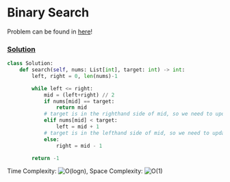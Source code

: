 # Binary Search

Problem can be found in [here](https://leetcode.com/problems/binary-search)!

### [Solution](/Binary%20Search/704-BinarySearch/solution.py)

```python
class Solution:
    def search(self, nums: List[int], target: int) -> int:
        left, right = 0, len(nums)-1

        while left <= right:
            mid = (left+right) // 2
            if nums[mid] == target:
                return mid
            # target is in the righthand side of mid, so we need to update left
            elif nums[mid] < target:
                left = mid + 1
            # target is in the lefthand side of mid, so we need to update right
            else:
                right = mid - 1

        return -1
```

Time Complexity: ![O(logn)](<https://latex.codecogs.com/svg.image?\inline&space;O(logn)>), Space Complexity: ![O(1)](<https://latex.codecogs.com/svg.image?\inline&space;O(1)>)
